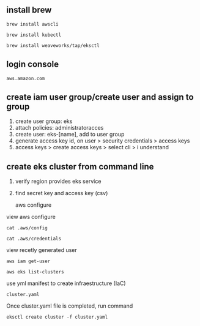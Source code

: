 ## install brew

    brew install awscli

    brew install kubectl

    brew install weaveworks/tap/eksctl

## login console
    aws.amazon.com

## create iam user group/create user and assign to group

1. create user group: eks
2. attach policies: administratoracces
3. create user: eks-[name], add to user group
4. generate access key id, on user > security credentials > access keys
5. access keys > create access keys > select cli > i understand

## create eks cluster from command line

1. verify region provides eks service
2. find secret key and access key (csv)

    aws configure

view aws configure

    cat .aws/config 

    cat .aws/credentials

view recetly generated user

    aws iam get-user

    aws eks list-clusters


use yml manifest to create infraestructure (IaC)
    
    cluster.yaml

Once cluster.yaml file is completed, run command

    eksctl create cluster -f cluster.yaml
